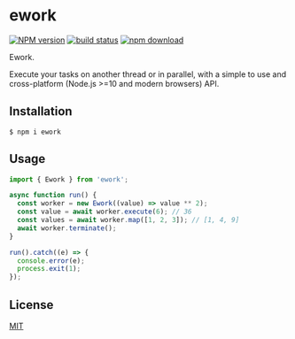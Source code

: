 # ework

[![NPM version][npm-image]][npm-url]
[![build status][ci-image]][ci-url]
[![npm download][download-image]][download-url]

Ework.

Execute your tasks on another thread or in parallel, with a simple to use and
cross-platform (Node.js >=10 and modern browsers) API.

## Installation

`$ npm i ework`

## Usage

```js
import { Ework } from 'ework';

async function run() {
  const worker = new Ework((value) => value ** 2);
  const value = await worker.execute(6); // 36
  const values = await worker.map([1, 2, 3]); // [1, 4, 9]
  await worker.terminate();
}

run().catch((e) => {
  console.error(e);
  process.exit(1);
});
```

## License

[MIT](./LICENSE)

[npm-image]: https://img.shields.io/npm/v/ework.svg?style=flat-square
[npm-url]: https://www.npmjs.com/package/ework
[ci-image]: https://github.com/zakodium/ework/workflows/Node.js%20CI/badge.svg?branch=master
[ci-url]: https://github.com/zakodium/ework/actions?query=workflow%3A%22Node.js+CI%22
[download-image]: https://img.shields.io/npm/dm/ework.svg?style=flat-square
[download-url]: https://www.npmjs.com/package/ework
